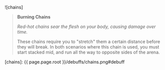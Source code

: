 ![chains]

> **Burning Chains**
>
> *Red-hot chains sear the flesh on your body, causing damage over time.*
>
> These chains require you to "stretch" them a certain distance before they will
> break. In both scenarios where this chain is used, you must start stacked
> mid, and run all the way to opposite sides of the arena.

[chains]: {{ page.page.root }}/debuffs/chains.png#debuff

